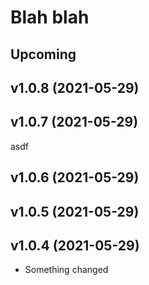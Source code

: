 # Blah blah

## Upcoming

## v1.0.8 (2021-05-29)



## v1.0.7 (2021-05-29)

asdf

## v1.0.6 (2021-05-29)



## v1.0.5 (2021-05-29)



## v1.0.4 (2021-05-29)

- Something changed
